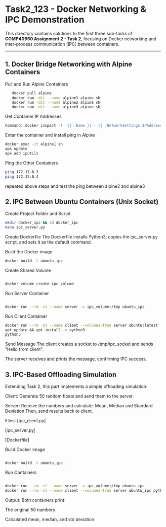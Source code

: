 # Task2_123 - Docker Networking & IPC Demonstration

This directory contains solutions to the first three sub-tasks of **COMP40660 Assignment 2 - Task 2**, focusing on Docker networking and inter-process communication (IPC) between containers.

---

## 1. Docker Bridge Networking with Alpine Containers

Pull and Run Alpine Containers
```bash
   docker pull alpine
   docker run -dit --name alpine1 alpine sh
   docker run -dit --name alpine2 alpine sh
   docker run -dit --name alpine3 alpine sh
```
Get Container IP Addresses
```bash
Command: docker inspect -f '{{ .Name }} - {{ .NetworkSettings.IPAddress }}' $(docker ps -q)
```
Enter the container and install ping in Alpine
```bash
docker exec -it alpine1 sh
apk update
apk add iputils
```
Ping the Other Containers
```bash
ping 172.17.0.3
ping 172.17.0.4
```
repeated above steps and test the ping between alpine2 and alpine3

## 2. IPC Between Ubuntu Containers (Unix Socket)
Create Project Folder and Script
```bash
mkdir docker_ipc && cd docker_ipc
nano ipc_server.py
```
Create Dockerfile The Dockerfile installs Python3, copies the ipc_server.py script, and sets it as the default command.

Build the Docker image
```bash
docker build -t ubuntu_ipc
```
Create Shared Volume
```bash

docker volume create ipc_volume
```
Run Server Container
```bash

docker run --rm -it --name server -v ipc_volume:/tmp ubuntu_ipc
```
Run Client Container
```bash
docker run --rm -it --name client --volumes-from server ubuntu:latest
apt update && apt install -y python3
python3

```
Send Message The client creates a socket to /tmp/ipc_socket and sends "Hello from client".

The server receives and prints the message, confirming IPC success.
## 3. IPC-Based Offloading Simulation
Extending Task 2, this part implements a simple offloading simulation:

Client: Generate 50 random floats and send them to the server.

Server: Receive the numbers and calculate: Mean, Median and Standard Deviation.Then, send results back to client.

Files:
[ipc_client.py]

[ipc_server.py]

[Dockerfile]

Build Docker Image
```bash

docker build -t ubuntu_ipc .
```
Run Containers
```bash

docker run --rm -it --name server -v ipc_volume:/tmp ubuntu_ipc
docker run --rm -it --name client --volumes-from server ubuntu_ipc python3 /ipc_client.py
```
Output:
Both containers print:

The original 50 numbers

Calculated mean, median, and std deviation

